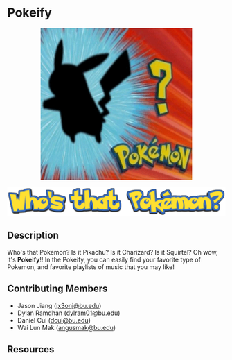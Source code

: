 # Pokeify


<p align="center">
  <img src="./README/pokemon.gif" alt="animated" width="350" height="350" />
</p>


<p align="center">
  <img src="./README/sign.png" />
</p>

## Description
Who's that Pokemon? Is it Pikachu? Is it Charizard? Is it Squirtel? Oh wow, it's **Pokeify**!! In the Pokeify, you can easily find your favorite type of Pokemon, and favorite playlists of music that you may like!


## Contributing Members
- Jason Jiang (jx3onj@bu.edu)
- Dylan Ramdhan (dylram01@bu.edu)
- Daniel Cui (dcui@bu.edu)
- Wai Lun Mak (angusmak@bu.edu)

## Resources
